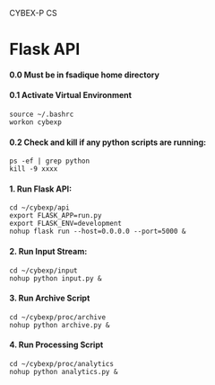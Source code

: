 CYBEX-P CS

# Flask API

#### 0.0 Must be in fsadique home directory

#### 0.1 Activate Virtual Environment
```
source ~/.bashrc
workon cybexp
```
#### 0.2 Check and kill if any python scripts are running:
```
ps -ef | grep python
kill -9 xxxx
```
#### 1. Run Flask API:
```
cd ~/cybexp/api
export FLASK_APP=run.py
export FLASK_ENV=development
nohup flask run --host=0.0.0.0 --port=5000 &
```
#### 2. Run Input Stream:
```
cd ~/cybexp/input
nohup python input.py &
```
#### 3. Run Archive Script
```
cd ~/cybexp/proc/archive
nohup python archive.py &
```
#### 4. Run Processing Script
```
cd ~/cybexp/proc/analytics
nohup python analytics.py &
```
